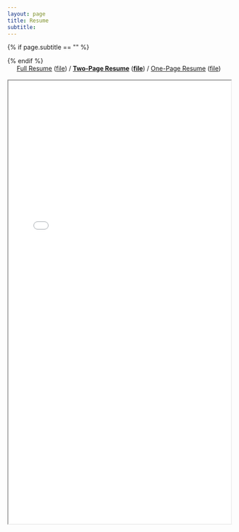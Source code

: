 ```yaml
---
layout: page
title: Resume
subtitle: 
---
```


{% if page.subtitle == "" %}
<div class="empty_subtitle"></div>
{% endif %}

<div style="text-align:center"><a href="/full_resume">Full Resume</a> (<a href="/docs/resume_long_antonio_franques.pdf">file</a>)  /  <a style="font-weight:bold" href="/2page_resume">Two-Page Resume</a> (<a style="font-weight:bold" href="/docs/resume_2page_antonio_franques.pdf">file</a>)  /  <a href="/short_resume">One-Page Resume</a> (<a href="/docs/resume_short_antonio_franques.pdf">file</a>)</div>
<br>
<iframe src="/docs/resume_2page_antonio_franques.pdf" width="100%" height="1000px"></iframe>
